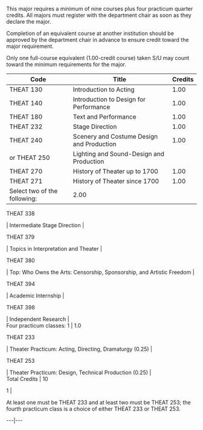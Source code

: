 This major requires a minimum of nine courses plus four practicum quarter
credits. All majors must register with the department chair as soon as they
declare the major.

Completion of an equivalent course at another institution should be approved
by the department chair in advance to ensure credit toward the major
requirement.

Only one full-course equivalent (1.00-credit course) taken S/U may count
toward the minimum requirements for the major.

Code  |  Title  |  Credits  
---|---|---  
THEAT 130  |  Introduction to Acting  |  1.00  
THEAT 140  |  Introduction to Design for Performance  |  1.00  
THEAT 180  |  Text and Performance  |  1.00  
THEAT 232  |  Stage Direction  |  1.00  
THEAT 240  |  Scenery and Costume Design and Production  |  1.00  
or THEAT 250  |  Lighting and Sound-Design and Production  
THEAT 270  |  History of Theater up to 1700  |  1.00  
THEAT 271  |  History of Theater since 1700  |  1.00  
Select two of the following:  |  2.00  
  
THEAT 338

|  Intermediate Stage Direction  |  
  
THEAT 379

|  Topics in Interpretation and Theater  |  
  
THEAT 380

|  Top: Who Owns the Arts: Censorship, Sponsorship, and Artistic Freedom  |  
  
THEAT 394

|  Academic Internship  |  
  
THEAT 398

|  Independent Research  |  
Four practicum classes:  1  |  1.0  
  
THEAT 233

|  Theater Practicum: Acting, Directing, Dramaturgy (0.25)  |  
  
THEAT 253

|  Theater Practicum: Design, Technical Production (0.25)  |  
Total Credits  |  10  
  
1  |

At least one must be THEAT 233 and at least two must be THEAT 253; the fourth
practicum class is a choice of either THEAT 233 or THEAT 253.  
  
---|---

